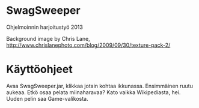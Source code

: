 SwagSweeper
===========

Ohjelmoinnin harjoitustyö 2013

Background image by Chris Lane, http://www.chrislanephoto.com/blog/2009/09/30/texture-pack-2/

Käyttöohjeet
============

Avaa SwagSweeper.jar, klikkaa jotain kohtaa ikkunassa. Ensimmäinen ruutu aukeaa. Etkö osaa pelata miinaharavaa? Kato vaikka Wikipediasta, hei. Uuden pelin saa Game-valikosta.
